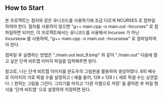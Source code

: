 ## How to Start

 본 프로젝트는 점자와 같은 유니코드를 사용하기에 조금 다르게 NCURSES 로 컴파일하여야 한다. 
 점자를 사용하지 않으면 "g++ main.cpp -o main.out -lncurses" 로 컴파일하면 되지만, 
   이 프로젝트에서는 유니코드를 사용해서 lncurses 가 아닌 lncursesw 를 사용하여, "g++ main.cpp -o main.out -lncursesw" 로 컴파일하여야 한다.

 컴파일 후 실행하는 방법은 "./main.out test_9.bmp" 와 같이 "./main.out" 다음에 열고 싶은 단색 비트맵 이미지 파일을 입력해주면 된다.

 참고로, 나는 단색 비트맵 이미지를 윈도우의 그림판을 활용하여 생성하였다. 
 8의 배수로 이미지의 가로 픽셀 수를 설정하고 ( 예를 들어, 128 x 128 ) ( 세로 픽셀 수는 상관없다. ) 원하는 그림을 그린다. 
 그리기를 마치고 '다른 이름으로 저장' 을 클릭한 후 파일 형식을 '단색 비트맵' 으로 설정하여 저장하면 된다.
